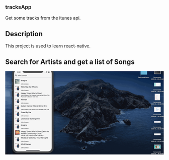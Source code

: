 ### tracksApp

Get some tracks from the itunes api.

## Description

This project is used to learn react-native.

## Search for Artists and get a list of Songs

![gif](https://github.com/christin-wednesday/tracksApp/blob/master/v0.2.gif)
